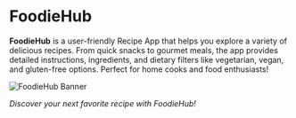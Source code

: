 # FoodieHub

**FoodieHub** is a user-friendly Recipe App that helps you explore a variety of delicious recipes. From quick snacks to gourmet meals, the app provides detailed instructions, ingredients, and dietary filters like vegetarian, vegan, and gluten-free options. Perfect for home cooks and food enthusiasts!

![FoodieHub Banner](https://i.postimg.cc/gkw05YW0/Screenshot-2025-01-24-122926.png)

_Discover your next favorite recipe with FoodieHub!_
